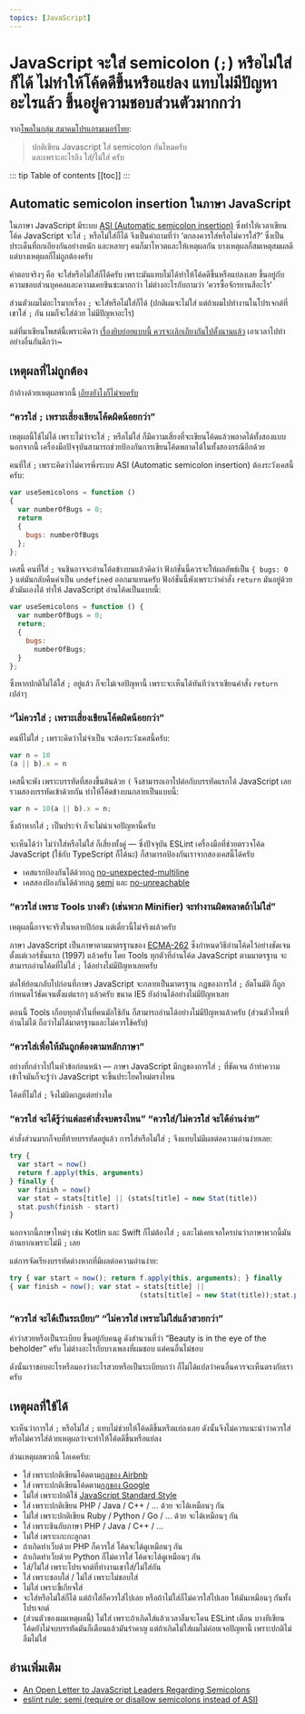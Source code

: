 ```yaml
---
topics: [JavaScript]
---
```


# JavaScript จะใส่ semicolon (`;`) หรือไม่ใส่ก็ได้ ไม่ทำให้โค้ดดีขึ้นหรือแย่ลง แทบไม่มีปัญหาอะไรแล้ว ขึ้นอยู่ความชอบส่วนตัวมากกว่า

จาก[โพลในกลุ่ม สมาคมโปรแกรมเมอร์ไทย](https://www.facebook.com/groups/ThaiPGAssociateSociety/permalink/773656189512319/):

> ปกติเขียน Javascript ใส่ semicolon กันไหมครับ \
> และเพราะอะไรถึง ใส่/ไม่ใส่ ครับ

::: tip Table of contents
[[toc]]
:::

## Automatic semicolon insertion ในภาษา JavaScript

ในภาษา JavaScript มีระบบ [ASI (Automatic semicolon insertion)](https://l.facebook.com/l.php?u=http%3A%2F%2Finimino.org%2F%7Einimino%2Fblog%2Fjavascript_semicolons&h=AT1Z4scSVvo19pprkEce4tm3AhRb9qmIVkWTbaeyBObezGWtTQvYQLeybh-fEK9SWJzN0QndS_SzelMl9MpiDTjExDKj44ToeXzo4TClVVaE86xCAy_t-ZWl7vH7yUnnlBAhvlmL) ซึ่งทำให้เวลาเขียนโค้ด JavaScript จะใส่ `;` หรือไม่ใส่ก็ได้
จึงเป็นคำถามที่ว่า ‘ตกลงควรใส่หรือไม่ควรใส่?’ ซึ่งเป็นประเด็นที่ถกเถียงกันอย่างหนัก และหลายๆ คนก็มาโหวตและให้เหตุผลกัน
บางเหตุผลก็สมเหตุสมผลดี แต่บางเหตุผลก็ไม่ถูกต้องครับ

คำตอบจริงๆ คือ จะใส่หรือไม่ใส่ก็ได้ครับ เพราะมันแทบไม่ได้ทำให้โค้ดดีขึ้นหรือแย่ลงเลย
ขึ้นอยู่กับความชอบส่วนบุคคลและความเคยชินซะมากกว่า
ไม่ต่างอะไรกับถามว่า ‘ควรซื้อจักรยานสีอะไร’

ส่วนตัวผมไม่อะไรมากเรื่อง `;` จะใส่หรือไม่ใส่ก็ได้
(ปกติผมจะไม่ใส่ แต่ถ้าผมไปทำงานในโปรเจกต์ที่เขาใส่ `;` กัน ผมก็จะใส่ด้วย ไม่มีปัญหาอะไร)

แต่ที่มาเขียนโพสต์นี้เพราะคิดว่า [เรื่องยิบย่อยแบบนี้ ควรจะเลิกเถียงกันไปตั้งนานแล้ว](https://medium.com/@kristw/%E0%B8%AA%E0%B8%B3%E0%B8%99%E0%B8%A7%E0%B8%99%E0%B8%84%E0%B8%A7%E0%B8%A3%E0%B8%A3%E0%B8%B9%E0%B9%89%E0%B9%83%E0%B8%99%E0%B8%81%E0%B8%B2%E0%B8%A3%E0%B9%80%E0%B8%82%E0%B8%B5%E0%B8%A2%E0%B8%99%E0%B9%82%E0%B8%9B%E0%B8%A3%E0%B9%81%E0%B8%81%E0%B8%A3%E0%B8%A1-ccde19411651#28bf)
เอาเวลาไปทำอย่างอื่นกันดีกว่า~

## เหตุผลที่ไม่ถูกต้อง

ถ้าอ้างด้วยเหตุผลพวกนี้ [เถียงยังไงก็ไม่จบครับ](http://blog.izs.me/post/3393190720/how-this-works)

### “ควรใส่ `;` เพราะเสี่ยงเขียนโค้ดผิดน้อยกว่า”

เหตุผลนี้ใช้ไม่ได้ เพราะไม่ว่าจะใส่ `;` หรือไม่ใส่ ก็มีความเสี่ยงที่จะเขียนโค้ดแล้วพลาดได้ทั้งสองแบบ
นอกจากนี้ เครื่องมือปัจจุบันสามารถช่วยป้องกันการเขียนโค้ดพลาดได้ในทั้งสองกรณีอีกด้วย

คนที่ใส่ `;` เพราะคิดว่าไม่ควรพึ่งระบบ ASI (Automatic semicolon insertion) ต้องระวังเคสนี้ครับ:

<!-- prettier-ignore-start -->

```js
var useSemicolons = function ()
{
  var numberOfBugs = 0;
  return
  {
    bugs: numberOfBugs
  };
};
```

<!-- prettier-ignore-end -->

เคสนี้ คนที่ใส่ `;` จนชินอาจจะอ่านโค้ดข้างบนแล้วคิดว่า ฟังก์ชั่นนี้ควรจะให้ผลลัพธ์เป็น `{ bugs: 0 }` แต่มันกลับคืนค่าเป็น `undefined` ออกมาแทนครับ
ฟังก์ชั่นนี้พังเพราะว่าคำสั่ง `return` มันอยู่ด้วยตัวมันเองได้
ทำให้ JavaScript อ่านโค้ดเป็นแบบนี้:

<!-- prettier-ignore-start -->

```js
var useSemicolons = function () {
  var numberOfBugs = 0;
  return;
  {
    bugs:
      numberOfBugs;
  }
};
```

<!-- prettier-ignore-end -->

ซึ่งหากปกติไม่ได้ใส่ `;` อยู่แล้ว ก็จะไม่เจอปัญหานี้ เพราะจะเห็นได้ทันทีว่าเราเขียนคำสั่ง `return` เปล่าๆ

### “ไม่ควรใส่ `;` เพราะเสี่ยงเขียนโค้ดผิดน้อยกว่า”

คนที่ไม่ใส่ `;` เพราะคิดว่าไม่จำเป็น จะต้องระวังเคสนี้ครับ:

<!-- prettier-ignore-start -->

```js
var n = 10
(a || b).x = n
```

<!-- prettier-ignore-end -->

เคสนี้จะพัง เพราะบรรทัดที่สองขึ้นต้นด้วย `(` จึงสามารถเอาไปต่อกับบรรทัดแรกได้
JavaScript เลยรวมสองบรรทัดเข้าด้วยกัน
ทำให้โค้ดข้างบนกลายเป็นแบบนี้:

<!-- prettier-ignore-start -->

```js
var n = 10(a || b).x = n;
```

<!-- prettier-ignore-end -->

ซึ่งถ้าหากใส่ `;` เป็นประจำ ก็จะไม่น่าเจอปัญหานี้ครับ

จะเห็นได้ว่า ไม่ว่าใส่หรือไม่ใส่ ก็เสี่ยงทั้งคู่ — ซึ่งปัจจุบัน ESLint เครื่องมือที่ช่วยตรวจโค้ด JavaScript (ใช้กับ TypeScript ก็ได้นะ) ก็สามารถป้องกันเราจากสองเคสนี้ได้ครับ

- เคสแรกป้องกันได้ด้วยกฏ [no-unexpected-multiline](https://eslint.org/docs/rules/no-unexpected-multiline)
- เคสสองป้องกันได้ด้วยกฏ [semi](https://eslint.org/docs/rules/semi) และ [no-unreachable](https://eslint.org/docs/rules/no-unreachable)

### “ควรใส่ เพราะ Tools บางตัว (เช่นพวก Minifier) จะทำงานผิดพลาดถ้าไม่ใส่”

เหตุผลนี้อาจจะจริงในหลายปีก่อน แต่เดี๋ยวนี้ไม่จริงแล้วครับ

ภาษา JavaScript เป็นภาษาตามมาตรฐานของ [ECMA-262](https://www.ecma-international.org/publications/standards/Ecma-262.htm) ซึ่งกำหนดวิธีอ่านโค้ดไว้อย่างชัดเจนตั้งแต่เวอร์ชั่นแรก (1997) แล้วครับ
โดย Tools ทุกตัวที่อ่านโค้ด JavaScript ตามมาตรฐาน จะสามารถอ่านโค้ดที่ไม่ใส่ `;` ได้อย่างไม่มีปัญหาเลยครับ

ต่อให้ย้อนกลับไปก่อนที่ภาษา JavaScript จะกลายเป็นมาตรฐาน กฏของการใส่ `;` อัตโนมัติ ก็ถูกกำหนดไว้ชัดเจนตั้งแต่แรกๆ แล้วครับ
ขนาด IE5 ยังอ่านได้อย่างไม่มีปัญหาเลย

ตอนนี้ Tools เกือบทุกตัวในที่คนมักใช้กัน ก็สามารถอ่านได้อย่างไม่มีปัญหาแล้วครับ (ส่วนตัวไหนที่อ่านไม่ได้ ถือว่าไม่ได้มาตรฐานและไม่ควรใช้ครับ)

### “ควรใส่เพื่อให้มันถูกต้องตามหลักภาษา”

อย่างที่กล่าวไปในหัวข้อก่อนหน้า — ภาษา JavaScript มีกฏของการใส่ `;` ที่ชัดเจน ถ้าทำความเข้าใจมันก็จะรู้ว่า JavaScript จะขึ้นประโยคใหม่ตรงไหน

โค้ดที่ไม่ใส่ `;` จึงไม่ผิดกฏแต่อย่างใด

### “ควรใส่ จะได้รู้ว่าแต่ละคำสั่งจบตรงไหน” “ควรใส่/ไม่ควรใส่ จะได้อ่านง่าย”

คำสั่งส่วนมากก็จบที่ท้ายบรรทัดอยู่แล้ว การใส่หรือไม่ใส่ `;` จึงแทบไม่มีผลต่อความอ่านง่ายเลย:

```js
try {
  var start = now()
  return f.apply(this, arguments)
} finally {
  var finish = now()
  var stat = stats[title] || (stats[title] = new Stat(title))
  stat.push(finish - start)
}
```

นอกจากนี้ภาษาใหม่ๆ เช่น Kotlin และ Swift ก็ไม่ต้องใส่ `;`
และไม่เคยเจอใครบ่นว่าภาษาพวกนี้มันอ่านยากเพราะไม่มี `;` เลย

แต่การจัดเรียงบรรทัดต่างหากที่มีผลต่อความอ่านง่าย:

<!-- prettier-ignore-start -->

```js
try { var start = now(); return f.apply(this, arguments); } finally
{ var finish = now(); var stat = stats[title] ||
                                (stats[title] = new Stat(title));stat.push(finish - start); }
```

<!-- prettier-ignore-end -->

### “ควรใส่ จะได้เป็นระเบียบ” “ไม่ควรใส่ เพราะไม่ใส่แล้วสวยกว่า”

คำว่าสวยหรือเป็นระเบียบ ขึ้นอยู่กับคนดู
ดังสำนวนที่ว่า “Beauty is in the eye of the beholder” ครับ
ไม่ต่างอะไรกับบางเพลงที่ผมชอบ แต่คนอื่นไม่ชอบ

ดังนั้นเราชอบอะไรหรือมองว่าอะไรสวยหรือเป็นระเบียบกว่า ก็ไม่ได้แปลว่าคนอื่นควรจะเห็นตรงกับเราครับ

## เหตุผลที่ใช้ได้

จะเห็นว่าการใส่ `;` หรือไม่ใส่ `;` แทบไม่ช่วยให้โค้ดดีขึ้นหรือแย่ลงเลย
ดังนั้นจึงไม่ควรแนะนำว่าควรใส่หรือไม่ควรใส่ด้วยเหตุผลว่าจะทำให้โค้ดดีขึ้นหรือแย่ลง

ส่วนเหตุผลพวกนี้ โอเคครับ:

- ใส่ เพราะปกติเขียนโค้ดตาม[กฏของ Airbnb](https://github.com/airbnb/javascript)
- ใส่ เพราะปกติเขียนโค้ดตาม[กฏของ Google](https://google.github.io/styleguide/jsguide.html)
- ไม่ใส่ เพราะปกติใช้ [JavaScript Standard Style](https://standardjs.com/)
- ใส่ เพราะปกติเขียน PHP / Java / C++ / … ด้วย จะได้เหมือนๆ กัน
- ไม่ใส่ เพราะปกติเขียน Ruby / Python / Go / … ด้วย จะได้เหมือนๆ กัน
- ใส่ เพราะชินกับภาษา PHP / Java / C++ / …
- ไม่ใส่ เพราะเกะกะลูกตา
- ถ้าเกิดทำเว็บด้วย PHP ก็ควรใส่ โค้ดจะได้ดูเหมือนๆ กัน
- ถ้าเกิดทำเว็บด้วย Python ก็ไม่ควรใส่ โค้ดจะได้ดูเหมือนๆ กัน
- ใส่/ไม่ใส่ เพราะโปรเจกต์ที่ทำงานเขาใส่/ไม่ใส่กัน
- ใส่ เพราะชอบใส่ / ไม่ใส่ เพราะไม่ชอบใส่
- ไม่ใส่ เพราะขี้เกียจใส่
- จะใส่หรือไม่ใส่ก็ได้ แต่ถ้าใส่ก็ควรใส่ไปเลย หรือถ้าไม่ใส่ก็ไม่ควรใส่ไปเลย ให้มันเหมือนๆ กันทั้งโปรเจกต์
- (ส่วนตัวของผมเหตุผลนี้) ไม่ใส่ เพราะถ้าเกิดใส่แล้วเวลาลืมจะโดน ESLint เตือน บางทีเขียนโค้ดยังไม่จบบรรทัดมันก็เตือนแล้วมันรำคาญ แต่ถ้าเกิดไม่ใส่ผมไม่ค่อยเจอปัญหานี้ เพราะปกติไม่ลืมไม่ใส่

## อ่านเพิ่มเติม

- [An Open Letter to JavaScript Leaders Regarding Semicolons](http://blog.izs.me/post/2353458699/an-open-letter-to-javascript-leaders-regarding)
- [eslint rule: semi (require or disallow semicolons instead of ASI)](https://eslint.org/docs/rules/semi)
